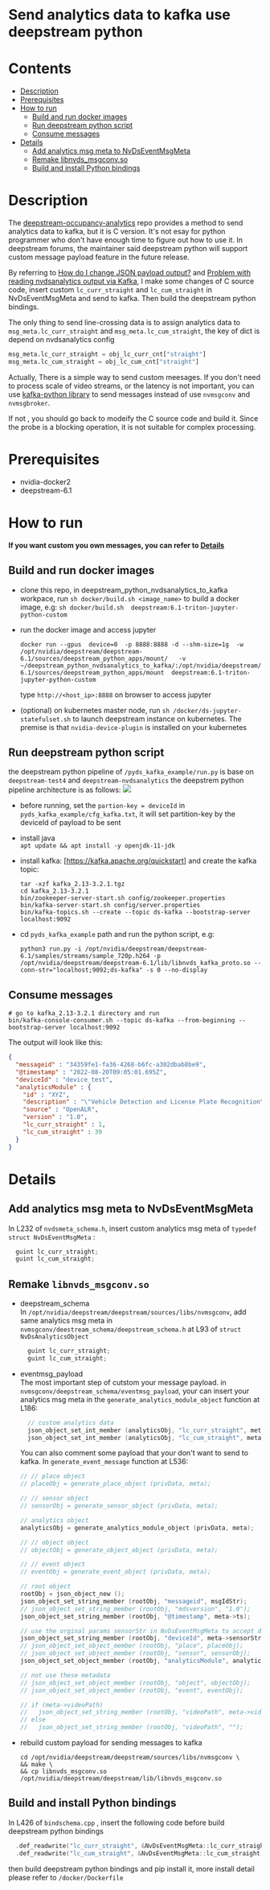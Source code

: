 # Send analytics data to kafka use deepstream python

# Contents  
- [Description](#description)  
- [Prerequisites](#prerequisites)
- [How to run](#how-to-run)  
  - [Build and run docker images](#build-and-run-docker-images)
  - [Run deepstream python script](#run-deepstream-python-script)
  - [Consume messages](#consume-messages)
- [Details](#details)
  - [Add analytics msg meta to NvDsEventMsgMeta](#add-analytics-msg-meta-to-nvdseventmsgmeta)
  - [Remake libnvds_msgconv.so](#remake-libnvdsmsgconvso)
  - [Build and install Python bindings](#build-and-install-python-bindings)

# Description
The [deepstream-occupancy-analytics](https://github.com/NVIDIA-AI-IOT/deepstream-occupancy-analytics) repo provides a method to send analytics data to kafka, but it is C version. It's not esay for python programmer who don't have enough time to figure out how to use it. In deepstream forums, the maintainer said deepstream python will support custom message payload feature in the future release.   

By referring to [How do I change JSON payload output?](https://forums.developer.nvidia.com/t/how-do-i-change-json-payload-output/217386/4) and [Problem with reading nvdsanalytics output via Kafka](https://forums.developer.nvidia.com/t/problem-with-reading-nvdsanalytics-output-via-kafka/154071), I make some changes of C source code,  insert custom `lc_curr_straight` and `lc_cum_straight` in NvDsEventMsgMeta and send to kafka. Then build the deepstream python bindings. 

The only thing to send line-crossing data is to assign analytics data to  `msg_meta.lc_curr_straight` and  `msg_meta.lc_cum_straight`, the key of dict is depend on nvdsanalytics config

```python
msg_meta.lc_curr_straight = obj_lc_curr_cnt["straight"]
msg_meta.lc_cum_straight = obj_lc_cum_cnt["straight"] 
```

Actually, There is a simple way to send custom meesages. If you don't need to process scale of video streams, or the latency is not important, you can use [kafka-python library](https://forums.developer.nvidia.com/t/how-to-build-a-custom-object-to-use-on-payloads-for-message-broker-with-python-bindings/171193) to send messages instead of use `nvmsgconv` and `nvmsgbroker`.   

If not , you should go back to modeify the C source code and build it. Since the probe is a blocking operation, it is not suitable for complex processing. 

# Prerequisites
- nvidia-docker2 
- deepstream-6.1



# How to run
**If you want custom you own messages, you can refer to [Details](#details)**

## Build  and run docker images   
 - clone this repo, in deepstream_python_nvdsanalytics_to_kafka workpace, run `sh docker/build.sh <image_name>` to build a docker image, e.g:
`sh docker/build.sh  deepstream:6.1-triton-jupyter-python-custom`

 - run the docker image and access jupyter  
    ```shell
    docker run --gpus  device=0  -p 8888:8888 -d --shm-size=1g  -w /opt/nvidia/deepstream/deepstream-6.1/sources/deepstream_python_apps/mount/   -v ~/deepstream_python_nvdsanalytics_to_kafka/:/opt/nvidia/deepstream/deepstream-6.1/sources/deepstream_python_apps/mount  deepstream:6.1-triton-jupyter-python-custom
    ```
    type `http://<host_ip>:8888` on browser to access jupyter  

 - (optional) on kubernetes master node, run `sh /docker/ds-jupyter-statefulset.sh` to launch deepstream instance on kubernetes. The premise is that `nvidia-device-plugin` is installed on your kubernetes


## Run deepstream python script
the deepstream python pipeline of `/pyds_kafka_example/run.py` is base on `deepstream-test4` and `deepstream-nvdsanalytics`
the deepstrem python pipeline architecture is as follows:
![](./assets/ds-pipeline.svg)

 - before running, set the `partion-key = deviceId` in `pyds_kafka_example/cfg_kafka.txt`, it will set partition-key by the deviceId of payload to be sent

 - install java  
   `apt update && apt install -y openjdk-11-jdk`

 - install kafka: [https://kafka.apache.org/quickstart] and create the kafka topic:
    ```shell
    tar -xzf kafka_2.13-3.2.1.tgz
    cd kafka_2.13-3.2.1
    bin/zookeeper-server-start.sh config/zookeeper.properties
    bin/kafka-server-start.sh config/server.properties
    bin/kafka-topics.sh --create --topic ds-kafka --bootstrap-server localhost:9092
    ```

 - cd `pyds_kafka_example` path and run the python script, e.g:
    ```shell
    python3 run.py -i /opt/nvidia/deepstream/deepstream-6.1/samples/streams/sample_720p.h264 -p /opt/nvidia/deepstream/deepstream-6.1/lib/libnvds_kafka_proto.so --conn-str="localhost;9092;ds-kafka" -s 0 --no-display
    ```



## Consume messages

  ```shell
  # go to kafka_2.13-3.2.1 directory and run
  bin/kafka-console-consumer.sh --topic ds-kafka --from-beginning --bootstrap-server localhost:9092
  ```

  The output will look like this:

  ```json
  {
    "messageid" : "34359fe1-fa36-4268-b6fc-a302dbab8be9",
    "@timestamp" : "2022-08-20T09:05:01.695Z",
    "deviceId" : "device_test",
    "analyticsModule" : {
      "id" : "XYZ",
      "description" : "\"Vehicle Detection and License Plate Recognition\"",
      "source" : "OpenALR",
      "version" : "1.0",
      "lc_curr_straight" : 1,
      "lc_cum_straight" : 39
    }
  }
  ```



# Details
## Add analytics msg meta to NvDsEventMsgMeta

In L232 of `nvdsmeta_schema.h`, insert custom analytics msg meta of `typedef struct NvDsEventMsgMeta` :

```cpp
  guint lc_curr_straight;
  guint lc_cum_straight;
```

## Remake `libnvds_msgconv.so`  

- deepstream_schema  
  In `/opt/nvidia/deepstream/deepstream/sources/libs/nvmsgconv`, add same analytics msg meta  in `nvmsgconv/deestream_schema/deepstream_schema.h` at L93 of `struct NvDsAnalyticsObject`

  ```cpp
    guint lc_curr_straight;
    guint lc_cum_straight;
  ```

- eventmsg_payload  
  The most important step of cutstom your message payload. in  `nvmsgconv/deepstream_schema/eventmsg_payload`, your can insert your analytics msg meta in the `generate_analytics_module_object` function at L186:
  ```cpp
    // custom analytics data
    json_object_set_int_member (analyticsObj, "lc_curr_straight", meta->lc_curr_straight);
    json_object_set_int_member (analyticsObj, "lc_cum_straight", meta->lc_cum_straight);
  ```

  You can also comment some payload that your don't want to send to kafka. In `generate_event_message`  function at L536:

  ```cpp
  // // place object
  // placeObj = generate_place_object (privData, meta);

  // // sensor object
  // sensorObj = generate_sensor_object (privData, meta);

  // analytics object
  analyticsObj = generate_analytics_module_object (privData, meta);

  // // object object
  // objectObj = generate_object_object (privData, meta);

  // // event object
  // eventObj = generate_event_object (privData, meta);

  // root object
  rootObj = json_object_new ();
  json_object_set_string_member (rootObj, "messageid", msgIdStr);
  // json_object_set_string_member (rootObj, "mdsversion", "1.0");
  json_object_set_string_member (rootObj, "@timestamp", meta->ts);

  // use the orginal params sensorStr in NvDsEventMsgMeta to accept deviceId that generated by python script
  json_object_set_string_member (rootObj, "deviceId", meta->sensorStr);
  // json_object_set_object_member (rootObj, "place", placeObj);
  // json_object_set_object_member (rootObj, "sensor", sensorObj);
  json_object_set_object_member (rootObj, "analyticsModule", analyticsObj);

  // not use these metadata
  // json_object_set_object_member (rootObj, "object", objectObj);
  // json_object_set_object_member (rootObj, "event", eventObj);

  // if (meta->videoPath)
  //   json_object_set_string_member (rootObj, "videoPath", meta->videoPath);
  // else
  //   json_object_set_string_member (rootObj, "videoPath", "");
  ```

- rebuild custom payload for sending messages to kafka
  ```shell
  cd /opt/nvidia/deepstream/deepstream/sources/libs/nvmsgconv \
  && make \
  && cp libnvds_msgconv.so /opt/nvidia/deepstream/deepstream/lib/libnvds_msgconv.so
  ```


## Build and install Python bindings  
  
In L426 of `bindschema.cpp` , insert the following code before build deepstream python bindings  
```cpp
  .def_readwrite("lc_curr_straight", &NvDsEventMsgMeta::lc_curr_straight)
  .def_readwrite("lc_cum_straight", &NvDsEventMsgMeta::lc_cum_straight);
```
then build deepstream python bindings and pip install it, more install detail please refer to `/docker/Dockerfile`
